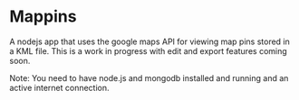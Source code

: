 Mappins
=========

A nodejs app that uses the google maps API for viewing map pins stored in a KML file.  This is a work in progress with edit and export features coming soon.

Note: You need to have node.js and mongodb installed and running and an active internet connection.

